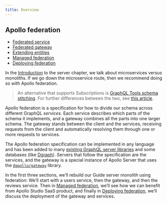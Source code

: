 ```yaml
---
title: Overview
---
```


## Apollo federation

* [Federated service](federated-service.md)
* [Federated gateway](federated-gateway.md)
* [Extending entities](extending-entities.md)
* [Managed federation](managed-federation.md)
* [Deploying federation](deploying-federation.md)

In the [Introduction](../server/introduction.md) to the server chapter, we talk about microservices versus monoliths. If we go down the microservice route, then we recommend doing so with Apollo federation.

> An alternative that supports Subscriptions is [GraphQL Tools schema stitching](https://www.graphql-tools.com/docs/stitch-combining-schemas/). For further differences between the two, see [this article](https://product.voxmedia.com/2020/11/2/21494865/to-federate-or-stitch-a-graphql-gateway-revisited).

Apollo federation is a specification for how to divide our schema across different GraphQL *services*. Each service describes which parts of the schema it implements, and a gateway combines all the parts into one larger schema. The gateway stands between the client and the services, receiving requests from the client and automatically resolving them through one or more requests to services.

The Apollo federation specification can be implemented in any language and has been added to many [existing GraphQL server libraries](https://www.apollographql.com/docs/apollo-server/federation/other-servers/) and some databases (like [Dgraph](https://dgraph.io/docs/graphql/federation/)). Servers that follow the specification are the services, and the gateway is a special instance of Apollo Server that uses the [`@apollo/gateway`](https://www.apollographql.com/docs/apollo-server/api/apollo-gateway/) library.

In the first three sections, we’ll rebuild our Guide server monolith using federation: We’ll start with a users service, then the gateway, and then the reviews service. Then in [Managed federation](#managed-federation), we’ll see how we can benefit from Apollo Studio SaaS product, and finally in [Deploying federation](#deploying-federation), we’ll discuss the deployment of the gateway and services.

